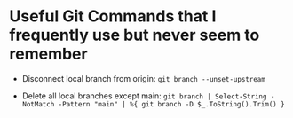 # Useful Git Commands that I frequently use but never seem to remember

- Disconnect local branch from origin:
`git branch --unset-upstream`

- Delete all local branches except main:
`git branch | Select-String -NotMatch -Pattern "main" | %{ git branch -D $_.ToString().Trim() }`
